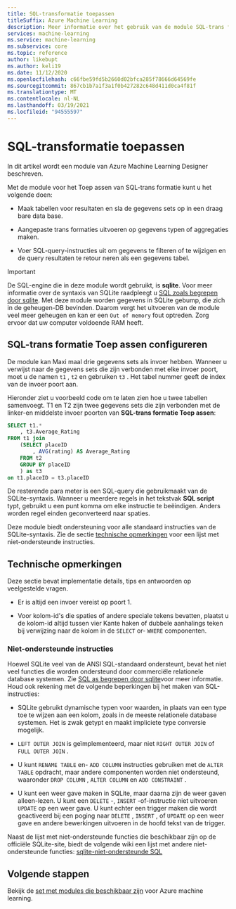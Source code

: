 ```yaml
---
title: SQL-transformatie toepassen
titleSuffix: Azure Machine Learning
description: Meer informatie over het gebruik van de module SQL-trans formatie Toep assen in Azure Machine Learning om een SQLite-query uit te voeren op invoer gegevens sets om de gegevens te transformeren.
services: machine-learning
ms.service: machine-learning
ms.subservice: core
ms.topic: reference
author: likebupt
ms.author: keli19
ms.date: 11/12/2020
ms.openlocfilehash: c66fbe59fd5b2660d02bfca285f78666d64569fe
ms.sourcegitcommit: 867cb1b7a1f3a1f0b427282c648d411d0ca4f81f
ms.translationtype: MT
ms.contentlocale: nl-NL
ms.lasthandoff: 03/19/2021
ms.locfileid: "94555597"
---
```

# <a name="apply-sql-transformation"></a>SQL-transformatie toepassen

In dit artikel wordt een module van Azure Machine Learning Designer beschreven.

Met de module voor het Toep assen van SQL-trans formatie kunt u het volgende doen:
  
-   Maak tabellen voor resultaten en sla de gegevens sets op in een draag bare data base.  
  
-   Aangepaste trans formaties uitvoeren op gegevens typen of aggregaties maken.  
  
-   Voer SQL-query-instructies uit om gegevens te filteren of te wijzigen en de query resultaten te retour neren als een gegevens tabel.  

> [!IMPORTANT]
> De SQL-engine die in deze module wordt gebruikt, is **sqlite**. Voor meer informatie over de syntaxis van SQLite raadpleegt u [SQL zoals begrepen door sqlite](https://www.sqlite.org/index.html).
> Met deze module worden gegevens in SQLite gebump, die zich in de geheugen-DB bevinden. Daarom vergt het uitvoeren van de module veel meer geheugen en kan er een `Out of memory` fout optreden. Zorg ervoor dat uw computer voldoende RAM heeft.

## <a name="how-to-configure-apply-sql-transformation"></a>SQL-trans formatie Toep assen configureren  

De module kan Maxi maal drie gegevens sets als invoer hebben. Wanneer u verwijst naar de gegevens sets die zijn verbonden met elke invoer poort, moet u de namen `t1` , `t2` en gebruiken `t3` . Het tabel nummer geeft de index van de invoer poort aan.  

Hieronder ziet u voorbeeld code om te laten zien hoe u twee tabellen samenvoegt. T1 en T2 zijn twee gegevens sets die zijn verbonden met de linker-en middelste invoer poorten van **SQL-trans formatie Toep assen**:

```sql
SELECT t1.*
    , t3.Average_Rating
FROM t1 join
    (SELECT placeID
        , AVG(rating) AS Average_Rating
    FROM t2
    GROUP BY placeID
    ) as t3
on t1.placeID = t3.placeID
```
  
De resterende para meter is een SQL-query die gebruikmaakt van de SQLite-syntaxis. Wanneer u meerdere regels in het tekstvak **SQL script** typt, gebruikt u een punt komma om elke instructie te beëindigen. Anders worden regel einden geconverteerd naar spaties.  

Deze module biedt ondersteuning voor alle standaard instructies van de SQLite-syntaxis. Zie de sectie [technische opmerkingen](#technical-notes) voor een lijst met niet-ondersteunde instructies.

##  <a name="technical-notes"></a>Technische opmerkingen  

Deze sectie bevat implementatie details, tips en antwoorden op veelgestelde vragen.

-   Er is altijd een invoer vereist op poort 1.  
  
-   Voor kolom-id's die spaties of andere speciale tekens bevatten, plaatst u de kolom-id altijd tussen vier Kante haken of dubbele aanhalings teken bij verwijzing naar de kolom in de `SELECT` or- `WHERE` componenten.  
  
### <a name="unsupported-statements"></a>Niet-ondersteunde instructies  

Hoewel SQLite veel van de ANSI SQL-standaard ondersteunt, bevat het niet veel functies die worden ondersteund door commerciële relationele database systemen. Zie [SQL as begrepen door sqlite](http://www.sqlite.org/lang.html)voor meer informatie. Houd ook rekening met de volgende beperkingen bij het maken van SQL-instructies:  
  
- SQLite gebruikt dynamische typen voor waarden, in plaats van een type toe te wijzen aan een kolom, zoals in de meeste relationele database systemen. Het is zwak getypt en maakt impliciete type conversie mogelijk.  
  
- `LEFT OUTER JOIN` is geïmplementeerd, maar niet `RIGHT OUTER JOIN` of `FULL OUTER JOIN` .  

- U kunt `RENAME TABLE` en- `ADD COLUMN` instructies gebruiken met de `ALTER TABLE` opdracht, maar andere componenten worden niet ondersteund, waaronder `DROP COLUMN` , `ALTER COLUMN` en `ADD CONSTRAINT` .  
  
- U kunt een weer gave maken in SQLite, maar daarna zijn de weer gaven alleen-lezen. U kunt een `DELETE` -, `INSERT` -of-instructie niet uitvoeren `UPDATE` op een weer gave. U kunt echter een trigger maken die wordt geactiveerd bij een poging naar `DELETE` , `INSERT` , of `UPDATE` op een weer gave en andere bewerkingen uitvoeren in de hoofd tekst van de trigger.  
  

Naast de lijst met niet-ondersteunde functies die beschikbaar zijn op de officiële SQLite-site, biedt de volgende wiki een lijst met andere niet-ondersteunde functies: [sqlite-niet-ondersteunde SQL](http://www2.sqlite.org/cvstrac/wiki?p=UnsupportedSql)  
    
## <a name="next-steps"></a>Volgende stappen

Bekijk de [set met modules die beschikbaar zijn](module-reference.md) voor Azure machine learning. 
